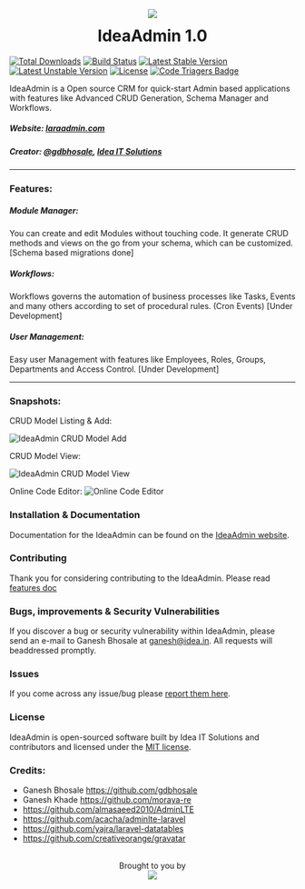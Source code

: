 <p align="center">
  <img src="http://laraadmin.com/img/laraadmin-256.png">
  <h1 align="center" style="margin-top:5px;">IdeaAdmin 1.0</h1>
</p>

[![Total Downloads](https://poser.pugx.org/idea/laraadmin/d/total.svg)](https://packagist.org/packages/idea/ideaadmin)
[![Build Status](https://travis-ci.org/laraadmin/laraadmin-dev.svg?branch=master)](https://travis-ci.org/laraadmin/laraadmin-dev)
[![Latest Stable Version](https://poser.pugx.org/idea/ideaadmin/v/stable.svg)](https://packagist.org/packages/idea/laraadmin)
[![Latest Unstable Version](https://poser.pugx.org/idea/laraadmin/v/unstable.svg)](https://packagist.org/packages/idea/laraadmin)
[![License](https://poser.pugx.org/idea/laraadmin/license.svg)](https://packagist.org/packages/idea/laraadmin)
[![Code Triagers Badge](https://www.codetriage.com/ideaitsolutions/laraadmin/badges/users.svg)](https://www.codetriage.com/ideaitsolutions/laraadmin)

IdeaAdmin is a Open source CRM for quick-start Admin based applications with features like Advanced CRUD Generation, Schema Manager and Workflows.
##### Website: [laraadmin.com](http://laraadmin.com)
##### Creator: [@gdbhosale](https://github.com/gdbhosale), [Idea IT Solutions](https://github.com/ideaitsolutions)

--------

### Features:
##### Module Manager:
You can create and edit Modules without touching code. It generate CRUD methods and views on the go from your schema, which can be customized. [Schema based migrations done]

##### Workflows:
Workflows governs the automation of business processes like Tasks, Events and many others according to set of procedural rules. (Cron Events) [Under Development]

##### User Management:
Easy user Management with features like Employees, Roles, Groups, Departments and Access Control. [Under Development]

--------

### Snapshots:

CRUD Model Listing & Add:

![IdeaAdmin CRUD Model Add](http://laraadmin.com/img/laraadmin/laraadmin-row-listing-add.jpg)

CRUD Model View:

![IdeaAdmin CRUD Model View](http://laraadmin.com/img/laraadmin/laraadmin-row-view.jpg)

Online Code Editor:
![Online Code Editor](http://laraadmin.com/img/laraadmin/laraadmin-online-code-editor.jpg)

### Installation & Documentation

Documentation for the IdeaAdmin can be found on the [IdeaAdmin website](http://laraadmin.com/documentation).

### Contributing

Thank you for considering contributing to the IdeaAdmin. Please read [features doc](http://laraadmin.com/devdoc-features)

### Bugs, improvements & Security Vulnerabilities

If you discover a bug or security vulnerability within IdeaAdmin, please send an e-mail to Ganesh Bhosale at ganesh@idea.in. All requests will beaddressed promptly.

### Issues

If you come across any issue/bug please [report them here](https://github.com/ideaitsolutions/laraadmin/issues).

### License

IdeaAdmin is open-sourced software built by Idea IT Solutions and contributors and licensed under the [MIT license](http://opensource.org/licenses/MIT).

### Credits:
- Ganesh Bhosale https://github.com/gdbhosale
- Ganesh Khade https://github.com/moraya-re
- https://github.com/almasaeed2010/AdminLTE
- https://github.com/acacha/adminlte-laravel
- https://github.com/yajra/laravel-datatables
- https://github.com/creativeorange/gravatar

<p align="center">
  <br>
  Brought to you by<br>
  <a href="http://ideaitsolutions.com">
  <img src="http://ideaitsolutions.com/wp-content/uploads/2016/01/idea-it-solutions.png">
  </a>
</p>
